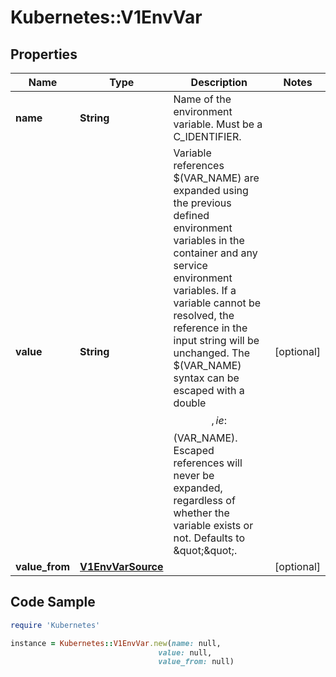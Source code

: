 # Kubernetes::V1EnvVar

## Properties

Name | Type | Description | Notes
------------ | ------------- | ------------- | -------------
**name** | **String** | Name of the environment variable. Must be a C_IDENTIFIER. | 
**value** | **String** | Variable references $(VAR_NAME) are expanded using the previous defined environment variables in the container and any service environment variables. If a variable cannot be resolved, the reference in the input string will be unchanged. The $(VAR_NAME) syntax can be escaped with a double $$, ie: $$(VAR_NAME). Escaped references will never be expanded, regardless of whether the variable exists or not. Defaults to \&quot;\&quot;. | [optional] 
**value_from** | [**V1EnvVarSource**](V1EnvVarSource.md) |  | [optional] 

## Code Sample

```ruby
require 'Kubernetes'

instance = Kubernetes::V1EnvVar.new(name: null,
                                 value: null,
                                 value_from: null)
```


